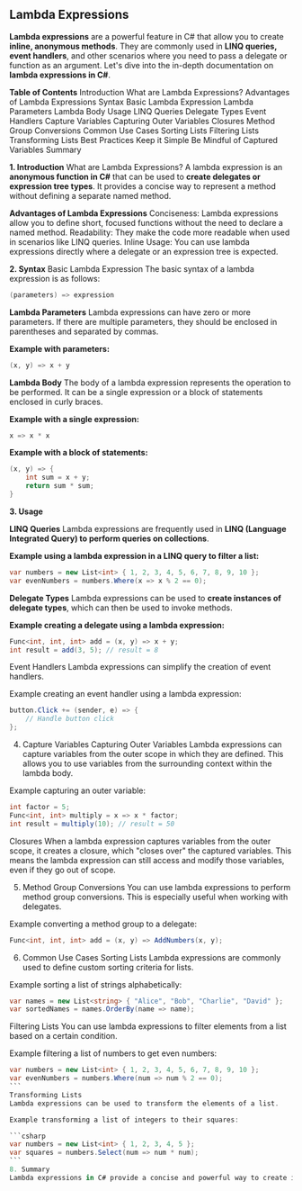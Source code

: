## Lambda Expressions

**Lambda expressions** are a powerful feature in C# that allow you to create **inline, anonymous methods**. They are commonly used in **LINQ queries, event handlers**, and other scenarios where you need to pass a delegate or function as an argument. Let's dive into the in-depth documentation on **lambda expressions in C#**.

**Table of Contents**
Introduction
What are Lambda Expressions?
Advantages of Lambda Expressions
Syntax
Basic Lambda Expression
Lambda Parameters
Lambda Body
Usage
LINQ Queries
Delegate Types
Event Handlers
Capture Variables
Capturing Outer Variables
Closures
Method Group Conversions
Common Use Cases
Sorting Lists
Filtering Lists
Transforming Lists
Best Practices
Keep it Simple
Be Mindful of Captured Variables
Summary

**1. Introduction**
What are Lambda Expressions?
A lambda expression is an **anonymous function in C#** that can be used to **create delegates or expression tree types**. It provides a concise way to represent a method without defining a separate named method.

**Advantages of Lambda Expressions**
Conciseness: Lambda expressions allow you to define short, focused functions without the need to declare a named method.
Readability: They make the code more readable when used in scenarios like LINQ queries.
Inline Usage: You can use lambda expressions directly where a delegate or an expression tree is expected.

**2. Syntax**
Basic Lambda Expression
The basic syntax of a lambda expression is as follows:

```csharp
(parameters) => expression
```
**Lambda Parameters**
Lambda expressions can have zero or more parameters. If there are multiple parameters, they should be enclosed in parentheses and separated by commas.

**Example with parameters:**

```csharp
(x, y) => x + y
```
**Lambda Body**
The body of a lambda expression represents the operation to be performed. It can be a single expression or a block of statements enclosed in curly braces.

**Example with a single expression:**

```csharp
x => x * x
```
**Example with a block of statements:**

```csharp
(x, y) => {
    int sum = x + y;
    return sum * sum;
}
```
**3. Usage**

**LINQ Queries**
Lambda expressions are frequently used in **LINQ (Language Integrated Query) to perform queries on collections**.

**Example using a lambda expression in a LINQ query to filter a list:**

```csharp
var numbers = new List<int> { 1, 2, 3, 4, 5, 6, 7, 8, 9, 10 };
var evenNumbers = numbers.Where(x => x % 2 == 0);
```
**Delegate Types**
Lambda expressions can be used to **create instances of delegate types**, which can then be used to invoke methods.

**Example creating a delegate using a lambda expression:**

```csharp
Func<int, int, int> add = (x, y) => x + y;
int result = add(3, 5); // result = 8
```
Event Handlers
Lambda expressions can simplify the creation of event handlers.

Example creating an event handler using a lambda expression:

```csharp
button.Click += (sender, e) => {
    // Handle button click
};
```
4. Capture Variables
Capturing Outer Variables
Lambda expressions can capture variables from the outer scope in which they are defined. This allows you to use variables from the surrounding context within the lambda body.

Example capturing an outer variable:

```csharp
int factor = 5;
Func<int, int> multiply = x => x * factor;
int result = multiply(10); // result = 50
```
Closures
When a lambda expression captures variables from the outer scope, it creates a closure, which "closes over" the captured variables. This means the lambda expression can still access and modify those variables, even if they go out of scope.

5. Method Group Conversions
You can use lambda expressions to perform method group conversions. This is especially useful when working with delegates.

Example converting a method group to a delegate:

```csharp
Func<int, int, int> add = (x, y) => AddNumbers(x, y);
```
6. Common Use Cases
Sorting Lists
Lambda expressions are commonly used to define custom sorting criteria for lists.

Example sorting a list of strings alphabetically:

```csharp
var names = new List<string> { "Alice", "Bob", "Charlie", "David" };
var sortedNames = names.OrderBy(name => name);
```
Filtering Lists
You can use lambda expressions to filter elements from a list based on a certain condition.

Example filtering a list of numbers to get even numbers:

````csharp
var numbers = new List<int> { 1, 2, 3, 4, 5, 6, 7, 8, 9, 10 };
var evenNumbers = numbers.Where(num => num % 2 == 0);
```
Transforming Lists
Lambda expressions can be used to transform the elements of a list.

Example transforming a list of integers to their squares:

```csharp
var numbers = new List<int> { 1, 2, 3, 4, 5 };
var squares = numbers.Select(num => num * num);
```
8. Summary
Lambda expressions in C# provide a concise and powerful way to create inline, anonymous methods. They are commonly used in LINQ queries, delegate creations, and event handlers. Understanding the syntax, capturing variables, and common use cases will help you leverage the full potential of lambda expressions in your C# code.
